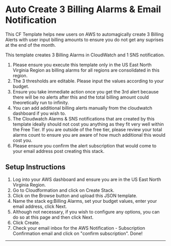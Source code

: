 # Auto Create 3 Billing Alarms & Email Notification

This CF Template helps new users on AWS to automagically create 3 Billing Alerts with user input billing amounts to ensure you do not get any suprises at the end of the month.

This template creates 3 Billing Alarms in CloudWatch and 1 SNS notification.

1. Please ensure you execute this template only in the US East North Virginia Region as billing alarms for all regions are consolidated in this region.
2. The 3 thresholds are editable. Please input the values according to your budget.
3. Ensure you take immediate action once you get the 3rd alert because there will be no alerts after this and the total billing amount could theoretically run to infinity.
4. You can add additional billing alerts manually from the cloudwatch dashboard if you wish to.
5. The Cloudwatch Alarms & SNS notifications that are created by this template ideally should not cost you anything as they fit very well within the Free Tier. If you are outside of the free tier, please review your total alarms count to ensure you are aware of how much additional this would cost you.
6. Please ensure you confirm the alert subscription that would come to your email address post creating this stack.

## Setup Instructions

1. Log into your AWS dashboard and ensure you are in the US East North Virginia Region.
2. Go to Cloudformation and click on Create Stack.
3. Click on the Browse button and upload this JSON template.
4. Name the stack eg:Billing Alarms, set your budget values, enter your email address, click Next.
5. Although not necessary, if you wish to configure any options, you can do so at this page and then click Next.
6. Click Create.
7. Check your email inbox for the AWS Notification - Subscription Confirmation email and click on "confirm subscription". Done!
------------